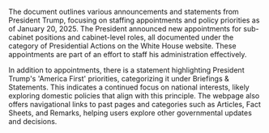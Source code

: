 The document outlines various announcements and statements from President Trump, focusing on staffing appointments and policy priorities as of January 20, 2025. The President announced new appointments for sub-cabinet positions and cabinet-level roles, all documented under the category of Presidential Actions on the White House website. These appointments are part of an effort to staff his administration effectively. 

In addition to appointments, there is a statement highlighting President Trump's 'America First' priorities, categorizing it under Briefings & Statements. This indicates a continued focus on national interests, likely exploring domestic policies that align with this principle. The webpage also offers navigational links to past pages and categories such as Articles, Fact Sheets, and Remarks, helping users explore other governmental updates and decisions.